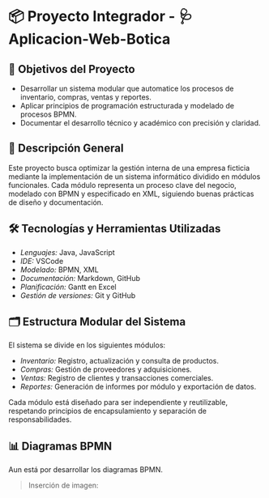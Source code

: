 # 📦 Proyecto Integrador - 🩺 Aplicacion-Web-Botica

## 🎯 Objetivos del Proyecto

- Desarrollar un sistema modular que automatice los procesos de inventario, compras, ventas y reportes.
- Aplicar principios de programación estructurada y modelado de procesos BPMN.
- Documentar el desarrollo técnico y académico con precisión y claridad.

## 🧠 Descripción General

Este proyecto busca optimizar la gestión interna de una empresa ficticia mediante la implementación de un sistema informático dividido en módulos funcionales. Cada módulo representa un proceso clave del negocio, modelado con BPMN y especificado en XML, siguiendo buenas prácticas de diseño y documentación.

## 🛠️ Tecnologías y Herramientas Utilizadas

- *Lenguajes:* Java, JavaScript
- *IDE:* VSCode
- *Modelado:* BPMN, XML
- *Documentación:* Markdown, GitHub
- *Planificación:* Gantt en Excel
- *Gestión de versiones:* Git y GitHub

## 🗂️ Estructura Modular del Sistema

El sistema se divide en los siguientes módulos:

- *Inventario:* Registro, actualización y consulta de productos.
- *Compras:* Gestión de proveedores y adquisiciones.
- *Ventas:* Registro de clientes y transacciones comerciales.
- *Reportes:* Generación de informes por módulo y exportación de datos.

Cada módulo está diseñado para ser independiente y reutilizable, respetando principios de encapsulamiento y separación de responsabilidades.

## 📊 Diagramas BPMN

Aun está por desarrollar los diagramas BPMN.

> Inserción de imagen:
